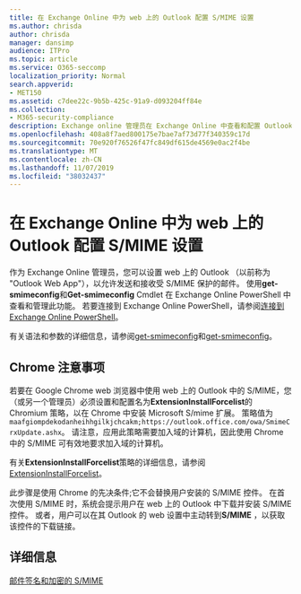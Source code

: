 ```yaml
---
title: 在 Exchange Online 中为 web 上的 Outlook 配置 S/MIME 设置
ms.author: chrisda
author: chrisda
manager: dansimp
audience: ITPro
ms.topic: article
ms.service: O365-seccomp
localization_priority: Normal
search.appverid:
- MET150
ms.assetid: c7dee22c-9b5b-425c-91a9-d093204ff84e
ms.collection:
- M365-security-compliance
description: Exchange online 管理员在 Exchange Online 中查看和配置 Outlook 网页中的 S/MIME 设置时需要执行的操作的简短说明。
ms.openlocfilehash: 408a8f7aed800175e7bae7af73d77f340359c17d
ms.sourcegitcommit: 70e920f76526f47fc849df615de4569e0ac2f4be
ms.translationtype: MT
ms.contentlocale: zh-CN
ms.lasthandoff: 11/07/2019
ms.locfileid: "38032437"
---
```

# <a name="configure-smime-settings-in-exchange-online-for-outlook-on-the-web"></a>在 Exchange Online 中为 web 上的 Outlook 配置 S/MIME 设置

作为 Exchange Online 管理员，您可以设置 web 上的 Outlook （以前称为 "Outlook Web App"），以允许发送和接收受 S/MIME 保护的邮件。 使用**get-smimeconfig**和**Get-smimeconfig** Cmdlet 在 Exchange Online PowerShell 中查看和管理此功能。 若要连接到 Exchange Online PowerShell，请参阅[连接到 Exchange Online PowerShell](https://go.microsoft.com/fwlink/p/?linkid=396554)。

有关语法和参数的详细信息，请参阅[get-smimeconfig](https://technet.microsoft.com/library/4b29fa89-0840-4fe9-8885-019fcef2e02b.aspx)和[get-smimeconfig](https://technet.microsoft.com/library/de357ce0-8143-4c36-8032-026292fc63f0.aspx)。

## <a name="considerations-for-chrome"></a>Chrome 注意事项

若要在 Google Chrome web 浏览器中使用 web 上的 Outlook 中的 S/MIME，您（或另一个管理员）必须设置和配置名为**ExtensionInstallForcelist**的 Chromium 策略，以在 Chrome 中安装 Microsoft S/mime 扩展。 策略值为`maafgiompdekodanheihhgilkjchcakm;https://outlook.office.com/owa/SmimeCrxUpdate.ashx`。 请注意，应用此策略需要加入域的计算机，因此使用 Chrome 中的 S/MIME 可有效地要求加入域的计算机。

有关**ExtensionInstallForcelist**策略的详细信息，请参阅[ExtensionInstallForcelist](https://dev.chromium.org/administrators/policy-list-3#ExtensionInstallForcelist)。

此步骤是使用 Chrome 的先决条件;它不会替换用户安装的 S/MIME 控件。 在首次使用 S/MIME 时，系统会提示用户在 web 上的 Outlook 中下载并安装 S/MIME 控件。 或者，用户可以在其 Outlook 的 web 设置中主动转到**S/MIME** ，以获取该控件的下载链接。

## <a name="for-more-information"></a>详细信息

[邮件签名和加密的 S/MIME](s-mime-for-message-signing-and-encryption.md)

